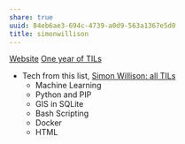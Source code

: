 ```yaml
---
share: true
uuid: 84eb6ae3-694c-4739-a0d9-563a1367e5d0
title: simonwillison
---
```

[Website](/5f36394e-9b44-4bf3-b04a-39aa6c7789aa)
[One year of TILs](https://simonwillison.net/2021/May/2/one-year-of-tils/)

* Tech from this list, [Simon Willison: all TILs](https://til.simonwillison.net/all)
	* Machine Learning
	* Python and PIP
	* GIS in SQLite
	* Bash Scripting
	* Docker
	* HTML